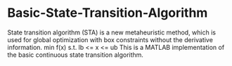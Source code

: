 # Basic-State-Transition-Algorithm
State transition algorithm (STA) is a new metaheuristic method, which is used for global optimization with box constraints without the derivative information.
min f(x)
s.t. lb <= x <= ub
This is a MATLAB implementation of the basic continuous state transition algorithm.

